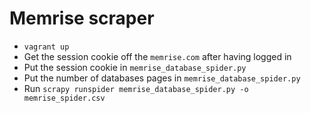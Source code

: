 # Memrise scraper

* `vagrant up`
* Get the session cookie off the `memrise.com` after having logged in
* Put the session cookie in `memrise_database_spider.py`
* Put the number of databases pages in `memrise_database_spider.py`
* Run `scrapy runspider memrise_database_spider.py -o memrise_spider.csv`
